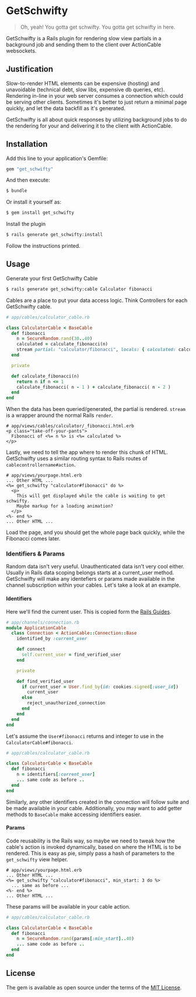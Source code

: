 # GetSchwifty
>Oh, yeah!
You gotta get schwifty.
You gotta get schwifty in here.

GetSchwifty is a Rails plugin for rendering slow view partials in a background job and sending them to the client over ActionCable websockets.

## Justification

Slow-to-render HTML elements can be expensive (hosting) and unavoidable (technical debt, slow libs, expensive db queries, etc). Rendering in-line in your web server consumes a connection which could be serving other clients. Sometimes it's better to just return a minimal page quickly, and let the data backfill as it's generated.

GetSchwifty is all about quick responses by utilizing background jobs to do the rendering for your and delivering it to the client with ActionCable.

## Installation
Add this line to your application's Gemfile:

```ruby
gem "get_schwifty"
```

And then execute:
```bash
$ bundle
```

Or install it yourself as:
```bash
$ gem install get_schwifty
```

Install the plugin
```bash
$ rails generate get_schwifty:install
```
Follow the instructions printed.


## Usage

Generate your first GetSchwifty Cable
```bash
$ rails generate get_schwifty:cable Calculator fibonacci
```

Cables are a place to put your data access logic. Think Controllers for each GetSchwifty cable.
```ruby
# app/cables/calculator_cable.rb

class CalculatorCable < BaseCable
  def fibonacci
    n = SecureRandom.rand(30..40)
    calculated = calculate_fibonacci(n)
    stream partial: "calculator/fibonacci", locals: { calculated: calculated, n: n }
  end

  private

  def calculate_fibonacci(n)
    return n if n <= 1
    calculate_fibonacci( n - 1 ) + calculate_fibonacci( n - 2 )
  end
end
```

When the data has been queried/generated, the partial is rendered. `stream` is a wrapper around the normal Rails `render`.

```erb
# app/views/cables/calculator/_fibonacci.html.erb
<p class="take-off-your-pants">
  Fibonacci of <%= n %> is <%= calculated %>
</p>

```

Lastly, we need to tell the app where to render this chunk of HTML. GetSchwifty uses a similar routing syntax to Rails routes of `cablecontrollername#action`.

```erb
# app/views/yourpage.html.erb
... Other HTML ...
<%= get_schwifty "calculator#fibonacci" do %>
  <p>
    This will get displayed while the cable is waiting to get schwifty.
    Maybe markup for a loading animation?
  </p>
<%- end %>
... Other HTML ...
```

Load the page, and you should get the whole page back quickly, while the Fibonacci comes later.

### Identifiers & Params

Random data isn't very useful. Unauthenticated data isn't very cool either. Usually in Rails data scoping belongs starts at a current_user method. GetSchwifty will make any identefiers or params made available in the channel subscription within your cables. Let's take a look at an example.

#### Identifiers
Here we'll find the current user. This is copied form the [Rails Guides](http://guides.rubyonrails.org/action_cable_overview.html#connection-setup).
``` ruby
# app/channels/connection.rb
module ApplicationCable
  class Connection < ActionCable::Connection::Base
    identified_by :current_user

    def connect
      self.current_user = find_verified_user
    end

    private

    def find_verified_user
      if current_user = User.find_by(id: cookies.signed[:user_id])
        current_user
      else
        reject_unauthorized_connection
      end
    end
  end
end
```

Let's assume the `User#fibonacci` returns and integer to use in the `CalculatorCable#fibonacci`.
```ruby
# app/cables/calculator_cable.rb

class CalculatorCable < BaseCable
  def fibonacci
    n = identifiers[:current_user]
    ... same code as before ..
  end
end
```

Similarly, any other identifiers created in the connection will follow suite and be made available in your cable. Additionally, you may want to add getter methods to `BaseCable` make accessing identifiers easier.

#### Params

Code reusability is the Rails way, so maybe we need to tweak how the cable's action is invoked dynamically, based on where the HTML is to be rendered. This is easy as pie, simply pass a hash of parameters to the `get_schwifty` view helper.

```erb
# app/views/yourpage.html.erb
... Other HTML ...
<%= get_schwifty "calculator#fibonacci", min_start: 3 do %>
  ... same as before ...
<%- end %>
... Other HTML ...
```

These params will be available in your cable action.
```ruby
# app/cables/calculator_cable.rb

class CalculatorCable < BaseCable
  def fibonacci
    n = SecureRandom.rand(params[:min_start]..40)
    ... same code as before ..
  end
end
```

## License
The gem is available as open source under the terms of the [MIT License](http://opensource.org/licenses/MIT).
